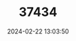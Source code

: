 ---
title: "37434"
category: "Anaxagorea phaeocarpa"
draft: false
date: 2024-02-22 13:03:50
languages:
  Undetermined: ["Saimelukaa"]
  Portuguese: ["Envireira"]
---